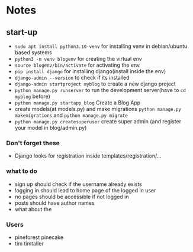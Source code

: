 # Notes

## start-up

- `sudo apt install python3.10-venv` for installing venv in debian/ubuntu based systems
- `python3 -m venv blogenv` for creating the virtual env
- `source blogenv/bin/activate` for activating the env
- `pip install django` for installing django(install inside the env)
- `django-admin --version` to check if its installed
- `django-admin startproject myblog` to create a new django project
- `python manage.py runserver` to run the development server(have to `cd myblog` before)
- `python manage.py startapp blog` Create a Blog App
- create models(at models.py) and make migrations `python manage.py makemigrations` and `python manage.py migrate`
- `python manage.py createsuperuser` create super admin (and register your model in blog/admin.py)

### Don't forget these

- Django looks for registration inside templates/registration/...


### what to do
 - sign up should check if the username already exists
 - logging in should lead to home page of the logged in user
 - no pages should be accessible if not logged in
 - posts should have author names
 - what about the 

### Users 
 - pineforest 	pinecake
 - tim 			timtaller

